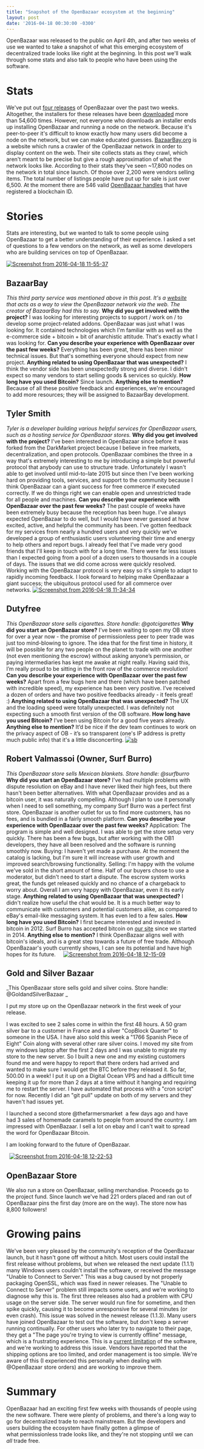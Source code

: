 ```yaml
---
title: "Snapshot of the OpenBazaar ecosystem at the beginning" 
layout: post
date: '2016-04-18 00:30:00 -0300'
---
```

        
OpenBazaar was released to the public on April 4th, and after two weeks of use we wanted to take a snapshot of what this emerging ecosystem of decentralized trade looks like right at the beginning. In this post we'll walk through some stats and also talk to people who have been using the software.

Stats
=====

We've put out [four releases](https://github.com/OpenBazaar/OpenBazaar-Installer/releases) of OpenBazaar over the past two weeks. Altogether, the installers for these releases have been [downloaded](http://www.somsubhra.com/github-release-stats/?username=openbazaar&repository=OpenBazaar-Installer) more than 54,600 times. However, not everyone who downloads an installer ends up installing OpenBazaar and running a node on the network. Because it's peer-to-peer it's difficult to know exactly how many users did become a node on the network, but we can make educated guesses. [BazaarBay.org](https://bazaarbay.org/) is a website which runs a crawler of the OpenBazaar network in order to display content on the web. Their site collects stats as they crawl, which aren't meant to be precise but give a rough approximation of what the network looks like. According to their stats they've seen ~17,800 nodes on the network in total since launch. Of those over 2,200 were vendors selling items. The total number of listings people have put up for sale is just over 6,500. At the moment there are 546 valid [OpenBazaar handles](https://openbazaar.zendesk.com/hc/en-us/articles/207543326-What-is-an-OpenBazaar-Handle-) that have registered a blockchain ID.

Stories
=======

Stats are interesting, but we wanted to talk to some people using OpenBazaar to get a better understanding of their experience. I asked a set of questions to a few vendors on the network, as well as some developers who are building services on top of OpenBazaar.

[![Screenshot from 2016-04-18 11-55-37](Screenshot-from-2016-04-18-11-55-37.png)](Screenshot-from-2016-04-18-11-55-37.png)

BazaarBay
---------

_This third party service was mentioned above in this post. It's a [website](https://bazaarbay.org/) that acts as a way to view the OpenBazaar network via the web. The creator of BazaarBay had this to say._ **Why did you get involved with the project?** I was looking for interesting projects to support / work on / to develop some project-related addons. OpenBazaar was just what I was looking for. It contained technologies which I'm familiar with as well as the e-commerce side + bitcoin + bit of anarchistic attitude. That's exactly what I was looking for. **Can you describe your experience with OpenBazaar over the past few weeks?** Everything has been great, there has been minor technical issues. But that's something everyone should expect from new project. **Anything related to using OpenBazaar that was unexpected?** I think the vendor side has been unexpectedly strong and diverse. I didn't expect so many vendors to start selling goods & services so quickly. **How long have you used Bitcoin?** Since launch. **Anything else to mention?** Because of all these positive feedback and experiences, we're encouraged to add more resources; they will be assigned to BazaarBay development.

Tyler Smith
-----------

_Tyler is a developer building various helpful services for OpenBazaar users, such as a hosting service for OpenBazaar stores._ **Why did you get involved with the project?** I've been interested in OpenBazaar since before it was forked from the DarkMarket project because I believe in free markets, decentralization, and open protocols. OpenBazaar combines the three in a way that's extremely interesting to me by introducing a simple but powerful protocol that anybody can use to structure trade. Unfortunately I wasn't able to get involved until mid-to-late 2015 but since then I've been working hard on providing tools, services, and support to the community because I think OpenBazaar can a giant success for free commerce if executed correctly. If we do things right we can enable open and unrestricted trade for all people and machines. **Can you describe your experience with OpenBazaar over the past few weeks?** The past couple of weeks have been extremely busy because the reception has been huge. I've always expected OpenBazaar to do well, but I would have never guessed at how excited, active, and helpful the community has been. I've gotten feedback for my services from nearly a hundred users and very quickly we've developed a group of enthusiastic users volunteering their time and energy to help others and report bugs. I already feel that I've made very good friends that I'll keep in touch with for a long time. There were far less issues than I expected going from a pool of a dozen users to thousands in a couple of days. The issues that we did come across were quickly resolved. Working with the OpenBazaar protocol is very easy so it's simple to adapt to rapidly incoming feedback. I look forward to helping make OpenBazaar a giant success; the ubiquitous protocol used for all commerce over networks. [![Screenshot from 2016-04-18 11-34-34](Screenshot-from-2016-04-18-11-34-34.png)](Screenshot-from-2016-04-18-11-34-34.png)

Dutyfree
--------

_This OpenBazaar store sells cigarettes. Store handle: @gotcigarettes_ **Why did you start an OpenBazaar store?** I’ve been waiting to open my OB store for over a year now - the promise of permissionless peer to peer trade was just too mind-blowing to ignore. The idea that for the first time in history, it will be possible for any two people on the planet to trade with one another (not even mentioning the escrow) without asking anyone’s permission, or paying intermediaries has kept me awake at night really. Having said this, I’m really proud to be sitting in the front row of the commerce revolution! **Can you describe your experience with OpenBazaar over the past few weeks?** Apart from a few bugs here and there (which have been patched with incredible speed), my experience has been very positive. I’ve received a dozen of orders and have two positive feedbacks already - it feels great! :) **Anything related to using OpenBazaar that was unexpected?** The UX and the loading speed were totally unexpected. I was definitely not expecting such a smooth first version of the OB software. **How long have you used Bitcoin?** I’ve been using Bitcoin for a good five years already. **Anything else to mention?** It’d be nice if the dev team continues to work on the privacy aspect of OB - it’s so transparent (one's IP address is pretty much public info) that it's a little disconcerting. [![sb](sb.jpeg)](sb.jpeg)

Robert Valmassoi (Owner, Surf Burro)
------------------------------------

_This OpenBazaar store sells Mexican blankets. Store handle: @surfburro_ **Why did you start an OpenBazaar store?** I've had multiple problems with dispute resolution on eBay and I have never liked their high fees, but there hasn't been better alternatives. With what OpenBazaar provides and as a bitcoin user, it was naturally compelling. Although I plan to use it personally when I need to sell something, my company Surf Burro was a perfect first store. OpenBazaar is another outlet for us to find more customers, has no fees, and is bundled in a fairly smooth platform. **Can you describe your experience with OpenBazaar over the past few weeks?** Application: The program is simple and well designed. I was able to get the store setup very quickly. There has been a few bugs, but after working with the OB1 developers, they have all been resolved and the software is running smoothly now. Buying: I haven't yet made a purchase. At the moment the catalog is lacking, but I'm sure it will increase with user growth and improved search/browsing functionality. Selling: I'm happy with the volume we've sold in the short amount of time. Half of our buyers chose to use a moderator, but didn't need to start a dispute. The escrow system works great, the funds get released quickly and no chance of a chargeback to worry about. Overall I am very happy with OpenBazaar, even it its early stage. **Anything related to using OpenBazaar that was unexpected?** I didn't realize how useful the chat would be. It is a much better way to communicate with customers and potential customers alike, as compared to eBay's email-like messaging system. It has even led to a few sales. **How long have you used Bitcoin?** I first became interested and invested in bitcoin in 2012. Surf Burro has accepted bitcoin on [our site](http://surfburro.com) since we started in 2014. **Anything else to mention?** I think OpenBazaar aligns well with bitcoin's ideals, and is a great step towards a future of free trade. Although OpenBazaar's youth currently shows, I can see its potential and have high hopes for its future.     [![Screenshot from 2016-04-18 12-15-09](Screenshot-from-2016-04-18-12-15-09.png)](Screenshot-from-2016-04-18-12-15-09.png)

Gold and Silver Bazaar
----------------------

_This OpenBazaar store sells gold and silver coins. Store handle: @GoldandSilverBazaar _

I put my store up on the OpenBazaar network in the first week of your release.

I was excited to see 2 sales come in within the first 48 hours. A 50 gram silver bar to a customer in France and a silver "CopBlock Quarter" to someone in the USA. I have also sold this week a "1766 Spanish Piece of Eight" Coin along with several other rare silver coins. I moved my site from my windows laptop after the first 2 days and I was unable to migrate my store to the new server. So I built a new one and my existing customers found me and were happy to report that there orders had arrived and wanted to make sure I would get the BTC before they released it. So far,  500.00 in a week! I put it up on a Digital Ocean VPS and had a difficult time keeping it up for more than 2 days at a time without it hanging and requiring me to restart the server. I have automated that process with a "cron script" for now. Recently I did an "git pull" update on both of my servers and they haven't had issues yet.

I launched a second store @thefarmersmarket  a few days ago and have had 3 sales of homemade caramels to people from around the country. I am impressed with OpenBazaar. I sell a lot on ebay and I can't wait to spread the word for OpenBazaar Bitcoin.

I am looking forward to the future of OpenBazaar.

  [![Screenshot from 2016-04-18 12-22-53](Screenshot-from-2016-04-18-12-22-53.png)](Screenshot-from-2016-04-18-12-22-53.png)

OpenBazaar Store
----------------

We also run a store on OpenBazaar, selling merchandise. Proceeds go to the project fund. Since launch we've had 221 orders placed and ran out of OpenBazaar pins the first day (more are on the way). The store now has 8,800 followers!  

Growing pains
=============

We've been very pleased by the community's reception of the OpenBazaar launch, but it hasn't gone off without a hitch. Most users could install the first release without problems, but when we released the next update (1.1.1) many Windows users couldn't install the software, or received the message "Unable to Connect to Server." This was a bug caused by not properly packaging OpenSSL, which was fixed in newer releases. The "Unable to Connect to Server" problem still impacts some users, and we're working to diagnose why this is. The first three releases also had a problem with CPU usage on the server side. The server would run fine for sometime, and then spike quickly, causing it to become unresponsive for several minutes (or even crash). This issue was solved in the newest release (1.1.3). Many users have joined OpenBazaar to test out the software, but don't keep a server running continually. For other users who later try to navigate to their page, they get a "The page you're trying to view is currently offline" message, which is a frustrating experience. This is a [current limitation](https://blog.openbazaar.org/current-limitations-of-the-openbazaar-software/) of the software, and we're working to address this issue. Vendors have reported that the shipping options are too limited, and order management is too simple. We're aware of this (I experienced this personally when dealing with @OpenBazaar store orders) and are working to improve them.

Summary
=======

OpenBazaar had an exciting first few weeks with thousands of people using the new software. There were plenty of problems, and there's a long way to go for decentralized trade to reach mainstream. But the developers and users building the ecosystem have finally gotten a glimpse of what permissionless trade looks like, and they're not stopping until we can _all_ trade free.
